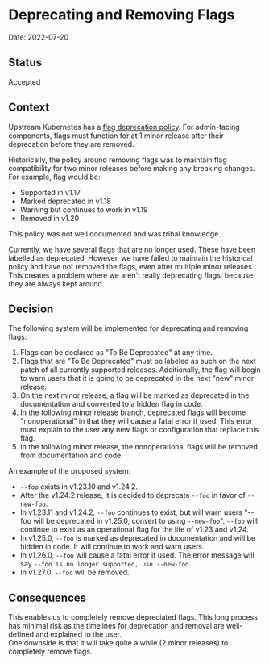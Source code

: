 # Deprecating and Removing Flags

Date: 2022-07-20

## Status

Accepted

## Context

Upstream Kubernetes has a [flag deprecation policy](https://kubernetes.io/docs/reference/using-api/deprecation-policy/#deprecating-a-flag-or-cli). For admin-facing components, flags must function for at 1 minor release after their deprecation before they are removed. 

Historically, the policy around removing flags was to maintain flag compatibility for two minor releases before making any breaking changes. 
For example, flag would be:
- Supported in v1.17
- Marked deprecated in v1.18
- Warning but continues to work in v1.19
- Removed in v1.20

This policy was not well documented and was tribal knowledge.

Currently, we have several flags that are no longer [used](https://k3s-io.github.io/docs/reference/server-config#deprecated-options). These have been labelled as deprecated. However, we have failed to maintain the historical policy and have not removed the flags, even after multiple minor releases. This creates a problem where we aren't really deprecating flags, because they are always kept around.

## Decision

The following system will be implemented for deprecating and removing flags:

1) Flags can be declared as "To Be Deprecated" at any time.
2) Flags that are "To Be Deprecated" must be labeled as such on the next patch of all currently supported releases. Additionally, the flag will begin to warn users that it is going to be deprecated in the next "new" minor release. 
3) On the next minor release, a flag will be marked as deprecated in the documentation and converted to a hidden flag in code.
4) In the following minor release branch, deprecated flags will become "nonoperational" in that they will cause a fatal error if used. This error must explain to the user any new flags or configuration that replace this flag.
5) In the following minor release, the nonoperational flags will be removed from documentation and code.

An example of the proposed system:
- `--foo` exists in v1.23.10 and v1.24.2.
- After the v1.24.2 release, it is decided to deprecate `--foo` in favor of `--new-foo`.
- In v1.23.11 and v1.24.2, `--foo` continues to exist, but will warn users "--foo will be deprecated in v1.25.0, convert to using `--new-foo`". `--foo` will continue to exist as an operational flag for the life of v1.23 and v1.24.
- In v1.25.0, `--foo` is marked as deprecated in documentation and will be hidden in code. It will continue to work and warn users.
- In v1.26.0, `--foo` will cause a fatal error if used. The error message will say `--foo is no longer supported, use --new-foo`.
- In v1.27.0, `--foo` will be removed.

## Consequences

This enables us to completely remove depreciated flags. This long process has minimal risk as the timelines for deprecation and removal are well-defined and explained to the user.  
One downside is that it will take quite a while (2 minor releases) to completely remove flags.
